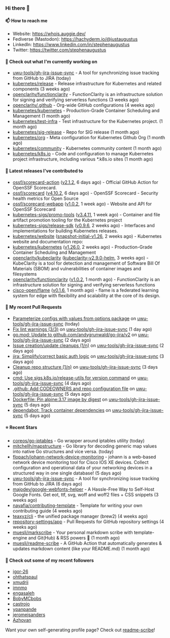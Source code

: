 ### Hi there 👋

#### 📫 How to reach me

- Website: https://whois.auggie.dev/
- Fediverse (Mastodon): https://hachyderm.io/@justaugustus
- LinkedIn: https://www.linkedin.com/in/stephenaugustus
- Twitter: https://twitter.com/stephenaugustus

#### 👷 Check out what I'm currently working on

- [uwu-tools/gh-jira-issue-sync](https://github.com/uwu-tools/gh-jira-issue-sync) - A tool for synchronizing issue tracking from GitHub to JIRA (today)
- [kubernetes/release](https://github.com/kubernetes/release) - Release infrastructure for Kubernetes and related components (3 weeks ago)
- [openclarity/functionclarity](https://github.com/openclarity/functionclarity) - FunctionClarity is an infrastructure solution for signing and verifying serverless functions (3 weeks ago)
- [openclarity/.github](https://github.com/openclarity/.github) - Org-wide GitHub configurations (4 weeks ago)
- [kubernetes/kubernetes](https://github.com/kubernetes/kubernetes) - Production-Grade Container Scheduling and Management (1 month ago)
- [kubernetes/test-infra](https://github.com/kubernetes/test-infra) - Test infrastructure for the Kubernetes project. (1 month ago)
- [kubernetes/sig-release](https://github.com/kubernetes/sig-release) - Repo for SIG release (1 month ago)
- [kubernetes/org](https://github.com/kubernetes/org) - Meta configuration for Kubernetes Github Org (1 month ago)
- [kubernetes/community](https://github.com/kubernetes/community) - Kubernetes community content (1 month ago)
- [kubernetes/k8s.io](https://github.com/kubernetes/k8s.io) - Code and configuration to manage Kubernetes project infrastructure, including various *.k8s.io sites (1 month ago)

#### 🔭 Latest releases I've contributed to

- [ossf/scorecard-action](https://github.com/ossf/scorecard-action) ([v2.1.2](https://github.com/ossf/scorecard-action/releases/tag/v2.1.2), 6 days ago) - Official GitHub Action for OpenSSF Scorecard.
- [ossf/scorecard](https://github.com/ossf/scorecard) ([v4.10.2](https://github.com/ossf/scorecard/releases/tag/v4.10.2), 6 days ago) - OpenSSF Scorecard - Security health metrics for Open Source
- [ossf/scorecard-webapp](https://github.com/ossf/scorecard-webapp) ([v1.0.2](https://github.com/ossf/scorecard-webapp/releases/tag/v1.0.2), 1 week ago) - Website and API for OpenSSF Scorecard
- [kubernetes-sigs/promo-tools](https://github.com/kubernetes-sigs/promo-tools) ([v3.4.11](https://github.com/kubernetes-sigs/promo-tools/releases/tag/v3.4.11), 1 week ago) - Container and file artifact promotion tooling for the Kubernetes project
- [kubernetes-sigs/release-sdk](https://github.com/kubernetes-sigs/release-sdk) ([v0.9.6](https://github.com/kubernetes-sigs/release-sdk/releases/tag/v0.9.6), 2 weeks ago) - Interfaces and implementations for building Kubernetes releases.
- [kubernetes/website](https://github.com/kubernetes/website) ([snapshot-initial-v1.26](https://github.com/kubernetes/website/releases/tag/snapshot-initial-v1.26), 2 weeks ago) - Kubernetes website and documentation repo: 
- [kubernetes/kubernetes](https://github.com/kubernetes/kubernetes) ([v1.26.0](https://github.com/kubernetes/kubernetes/releases/tag/v1.26.0), 2 weeks ago) - Production-Grade Container Scheduling and Management
- [openclarity/kubeclarity](https://github.com/openclarity/kubeclarity) ([kubeclarity-v2.9.0-helm](https://github.com/openclarity/kubeclarity/releases/tag/kubeclarity-v2.9.0-helm), 3 weeks ago) - KubeClarity is a tool for detection and management of Software Bill Of Materials (SBOM) and vulnerabilities of container images and filesystems
- [openclarity/functionclarity](https://github.com/openclarity/functionclarity) ([v1.0.2](https://github.com/openclarity/functionclarity/releases/tag/v1.0.2), 1 month ago) - FunctionClarity is an infrastructure solution for signing and verifying serverless functions
- [cisco-open/flame](https://github.com/cisco-open/flame) ([v0.1.6](https://github.com/cisco-open/flame/releases/tag/v0.1.6), 1 month ago) - flame is a federated learning system for edge with flexibility and scalability at the core of its design.

#### 🔨 My recent Pull Requests

- [Parameterize configs with values from options package](https://github.com/uwu-tools/gh-jira-issue-sync/pull/42) on [uwu-tools/gh-jira-issue-sync](https://github.com/uwu-tools/gh-jira-issue-sync) (today)
- [Fix lint warnings (3/3)](https://github.com/uwu-tools/gh-jira-issue-sync/pull/41) on [uwu-tools/gh-jira-issue-sync](https://github.com/uwu-tools/gh-jira-issue-sync) (1 day ago)
- [go.mod: Update to github.com/andygrunwald/go-jira/v2](https://github.com/uwu-tools/gh-jira-issue-sync/pull/40) on [uwu-tools/gh-jira-issue-sync](https://github.com/uwu-tools/gh-jira-issue-sync) (2 days ago)
- [Issue creation/update cleanups (1/n)](https://github.com/uwu-tools/gh-jira-issue-sync/pull/27) on [uwu-tools/gh-jira-issue-sync](https://github.com/uwu-tools/gh-jira-issue-sync) (2 days ago)
- [jira: Simplify/correct basic auth logic](https://github.com/uwu-tools/gh-jira-issue-sync/pull/26) on [uwu-tools/gh-jira-issue-sync](https://github.com/uwu-tools/gh-jira-issue-sync) (3 days ago)
- [Cleanup repo structure (1/n)](https://github.com/uwu-tools/gh-jira-issue-sync/pull/25) on [uwu-tools/gh-jira-issue-sync](https://github.com/uwu-tools/gh-jira-issue-sync) (3 days ago)
- [cmd: Use sigs.k8s.io/release-utils for version command](https://github.com/uwu-tools/gh-jira-issue-sync/pull/23) on [uwu-tools/gh-jira-issue-sync](https://github.com/uwu-tools/gh-jira-issue-sync) (4 days ago)
- [.github: Add CODEOWNERS and repo configuration file](https://github.com/uwu-tools/gh-jira-issue-sync/pull/22) on [uwu-tools/gh-jira-issue-sync](https://github.com/uwu-tools/gh-jira-issue-sync) (5 days ago)
- [Dockerfile: Pin alpine:3.17 image by digest](https://github.com/uwu-tools/gh-jira-issue-sync/pull/21) on [uwu-tools/gh-jira-issue-sync](https://github.com/uwu-tools/gh-jira-issue-sync) (5 days ago)
- [dependabot: Track container dependencies](https://github.com/uwu-tools/gh-jira-issue-sync/pull/18) on [uwu-tools/gh-jira-issue-sync](https://github.com/uwu-tools/gh-jira-issue-sync) (5 days ago)

#### ⭐ Recent Stars

- [coreos/go-iptables](https://github.com/coreos/go-iptables) - Go wrapper around iptables utility (today)
- [mitchellh/mapstructure](https://github.com/mitchellh/mapstructure) - Go library for decoding generic map values into native Go structures and vice versa. (today)
- [flopach/johann-network-device-monitoring](https://github.com/flopach/johann-network-device-monitoring) - johann is a web-based network device monitoring tool for Cisco IOS XE devices. Collect configuration and operational data of your networking devices in a structured way in one single database! (5 days ago)
- [uwu-tools/gh-jira-issue-sync](https://github.com/uwu-tools/gh-jira-issue-sync) - A tool for synchronizing issue tracking from GitHub to JIRA (6 days ago)
- [majodev/google-webfonts-helper](https://github.com/majodev/google-webfonts-helper) - A Hassle-Free Way to Self-Host Google Fonts. Get eot, ttf, svg, woff and woff2 files &#43; CSS snippets (3 weeks ago)
- [nayafia/contributing-template](https://github.com/nayafia/contributing-template) - Template for writing your own contributing guide (4 weeks ago)
- [teaxyz/cli](https://github.com/teaxyz/cli) - the unified package manager (brew2) (4 weeks ago)
- [repository-settings/app](https://github.com/repository-settings/app) - Pull Requests for GitHub repository settings (4 weeks ago)
- [muesli/markscribe](https://github.com/muesli/markscribe) - Your personal markdown scribe with template-engine and Git(Hub) &amp; RSS powers 📜 (1 month ago)
- [muesli/readme-scribe](https://github.com/muesli/readme-scribe) - A GitHub Action that automatically generates &amp; updates markdown content (like your README.md) (1 month ago)

#### 👯 Check out some of my recent followers

- [igor-26](https://github.com/igor-26)
- [ohthatspaul](https://github.com/ohthatspaul)
- [xmudrii](https://github.com/xmudrii)
- [imnmo](https://github.com/imnmo)
- [engasaleh](https://github.com/engasaleh)
- [BobyMCbobs](https://github.com/BobyMCbobs)
- [castrojo](https://github.com/castrojo)
- [ypanpande](https://github.com/ypanpande)
- [jeromejsanders](https://github.com/jeromejsanders)
- [Azhovan](https://github.com/Azhovan)

Want your own self-generating profile page? Check out [readme-scribe](https://github.com/muesli/readme-scribe)!
